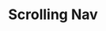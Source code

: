 ---
title:			"Scrolling Nav"
slug:			scrolling-nav
src:			/template-overviews/scrolling-nav
categories:		template unstyled navigation-menus
description:	"A basic, unstyled Bootstrap page layout for creating smooth scrolling, one page websites."
bump:			"A scrolling navigation template."
img-src:		/img/templates/scrolling-nav.jpg
img-desc:		"Bootstrap Smooth Scrolling Navigation jQuery"
layout:			template-overview

meta-title: "Scrolling Nav - One Page Scrolling Bootstrap Template"
meta-description: "Scrolling Nav is a one page Bootstrap template with smooth scrolling animations and a collapsing fixed top navigation bar. It's the perfect start to a one page Bootstrap website."

features:
  - Fixed top navigation that collapses on scroll
  - Smooth scrolling animations
  - Scrollspy that highlights active page sections

long-description: "Scrolling Nav is a basic Bootstrap framework for creating smooth scrolling, one page websites."

alt-version:		"no"
user-version:		"no"

redirect_from:
  - /scrolling-nav/
  - /scrolling-nav.php/
  - /downloads/scrolling-nav.zip/
---